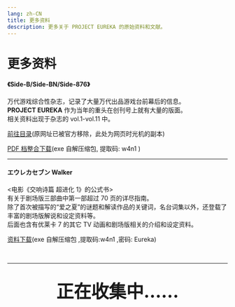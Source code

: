 ```yaml
---
lang: zh-CN
title: 更多资料
description: 更多关于 PROJECT EUREKA 的原始资料和文献。
---
```


# 更多资料

<AcgImage src="/imgs/cover/side_hyoshi04.jpg" left title="Side-B" width="160px" style="margin:18px 18px 0 0;"/>

#### 《Side-B/Side-BN/Side-876》

万代游戏综合性杂志，记录了大量万代出品游戏台前幕后的信息。  
**PROJECT EUREKA** 作为当年的重头在创刊号上就有大量的版面。  
相关资料出现于杂志的 vol.1-vol.11 中。

[前往目录](https://web.archive.org/web/20220121081344/https://www.bandainamcoent.co.jp/cs/side_876/backnumber/)(原网址已被官方移除，此处为网页时光机的副本)

[PDF 档整合下载](https://www.aliyundrive.com/s/Xpi2ZbWk237)(exe 自解压缩包, 提取码: w4n1 )

---

<AcgImage src="/imgs/cover/Walker.jpg" left title="Side-B" width="160px" style="margin:18px 18px 0 0;"/>

#### エウレカセブン Walker

<电影《交响诗篇 超进化 1》的公式书>  
有关于剧场版三部曲中第一部超过 70 页的详尽指南。  
除了首次被描写的“爱之夏”的谜题和解读作品的关键词，名台词集以外，还登载了丰富的剧场版解说和设定资料等。  
后面也含有优莱卡 7 的其它 TV 动画和剧场版相关的介绍和设定资料。

[资料下载](https://www.aliyundrive.com/s/vqx2V2daYRb)(exe 自解压缩包 ,提取码:w4n1 ,密码: Eureka)

<br>

---

<div style="height:100px;line-height:100px;font-size: 40px;font-weight: bold; text-align:center;">正在收集中……</div>
